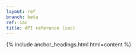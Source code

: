 ```yaml
---
layout: ref
branch: beta
ref: iac
title: API reference (iac)
---
```

{% include anchor_headings.html html=content %}